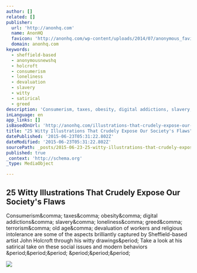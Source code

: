 ```yaml
---
author: []
related: []
publisher:
  url: 'http://anonhq.com'
  name: AnonHQ
  favicon: 'http://anonhq.com/wp-content/uploads/2014/07/anonymous_favicon.jpg'
  domain: anonhq.com
keywords:
  - sheffield-based
  - anonymousnewshq
  - holcroft
  - consumerism
  - loneliness
  - devaluation
  - slavery
  - witty
  - satirical
  - greed
description: 'Consumerism, taxes, obesity, digital addictions, slavery, loneliness, greed, terrorism, old age, devaluation of workers and religious intolerance are some of the aspects brilliantly captured by Sheffield-based artist John Holcroft through his witty drawings. Take a look at his satirical take on these social issues and modern behaviors ... ...'
inLanguage: en
app_links: []
isBasedOnUrl: 'http://anonhq.com/illustrations-that-crudely-expose-our-societys-flaws/'
title: "25 Witty Illustrations That Crudely Expose Our Society's Flaws"
datePublished: '2015-06-23T05:31:22.802Z'
dateModified: '2015-06-23T05:31:22.802Z'
sourcePath: _posts/2015-06-23-25-witty-illustrations-that-crudely-expose-our-societys-fla.md
published: true
_context: 'http://schema.org'
_type: MediaObject

---
```

<article style=""><h1>25 Witty Illustrations That Crudely Expose Our Society's Flaws</h1><p>Consumerism&amp;comma; taxes&amp;comma; obesity&amp;comma; digital addictions&amp;comma; slavery&amp;comma; loneliness&amp;comma; greed&amp;comma; terrorism&amp;comma; old age&amp;comma; devaluation of workers and religious intolerance are some of the aspects brilliantly captured by Sheffield-based artist John Holcroft through his witty drawings&amp;period; Take a look at his satirical take on these social issues and modern behaviors &amp;period;&amp;period;&amp;period; &amp;period;&amp;period;&amp;period;</p><img src="http://anonhq.com/wp-content/uploads/2015/04/11.jpg" /></article>